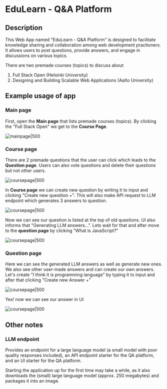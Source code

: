 # EduLearn - Q&A Platform

## Description

This Web App named "EduLearn - Q&A Platform" is designed to facilitate knowledge sharing and collaboration among web development practioners. It allows users to post questions, provide answers, and engage in discussions on various topics. 

There are two premade courses (topics) to discuss about

1. Full Stack Open (Helsinki University)
2. Designing and Building Scalable Web Applications (Aalto University)

## Example usage of app

### Main page

First, open the **Main page** that lists premade courses (topics). By clicking the "Full Stack Open" we get to the **Course Page**. 

![mainpage|500](img/app/1-mainpage.jpeg)

### Course page

There are 2 premade questions that the user can click which leads to the **Question page**. Users can also vote questions and delete their questions but not other users.

![coursepage|500](img/app/2-coursepage.jpeg)

In **Course page** we can create new question by writing it to input and clicking "Create new quesition +". This will also make API request to LLM endpoint which generates 3 answers to question.

![coursepage|500](img/app/3-coursepage.jpeg)

Now we can see our question is listed at the top of old questions. UI also informs that "Generating LLM answers...". Lets wait for that and after move to the **question page** by clicking "What is JavaScript?"

![coursepage|500](img/app/4-coursepage.jpeg)

### Question page

Here we can see the generated LLM answers as well as generate new ones. We also see other user-made answers and can create our own answers. Let's create "I think it is programming language" by typing it to input and after that clicking "Create new Answer +"

![coursepage|500](img/app/5-questionpage.jpeg)

Yes! now we can see our answer in UI

![coursepage|500](img/app/6-questionpage.jpeg)

## Other notes

### LLM endpoint

Provides an endpoint for a large language model (a small model with poor quality responses included), an API endpoint starter for the QA platform, and an UI starter for the QA platform.

Starting the application up for the first time may take a while, as it also downloads the (small) large language model (approx. 250 megabytes) and packages it into an image.
